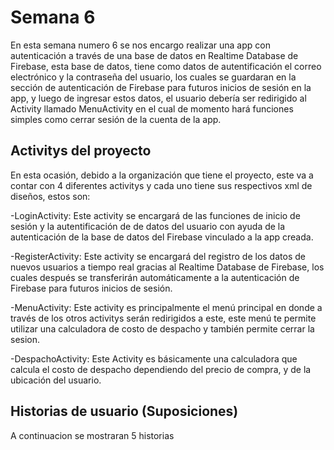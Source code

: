# Semana 6
En esta semana numero 6 se nos encargo realizar una app con autenticación a través de una base de datos en Realtime Database de Firebase, esta base de datos, tiene como datos de autentificación el correo electrónico y la contraseña del usuario, los cuales se guardaran en la sección de autenticación de Firebase para futuros inicios de sesión en la app, y luego de ingresar estos datos, el usuario debería ser redirigido al Activity llamado MenuActivity en el cual de momento hará funciones simples como cerrar sesión de la cuenta de la app.

## Activitys del proyecto
En esta ocasión, debido a la organización que tiene el proyecto, este va a contar con 4 diferentes activitys y cada uno tiene sus respectivos xml de diseños, estos son:

-LoginActivity: Este activity se encargará de las funciones de inicio de sesión y la autentificación de de datos del usuario con ayuda de la autenticación de la base de datos del Firebase vinculado a la app creada.

-RegisterActivity: Este activity se encargará del registro de los datos de nuevos usuarios a tiempo real gracias al Realtime Database de Firebase, los cuales después se transferirán automáticamente a la autenticación de Firebase para futuros inicios de sesión.

-MenuActivity: Este activity es principalmente el menú principal en donde a través de los otros activitys serán redirigidos a este, este menú te permite utilizar una calculadora de costo de despacho y también permite cerrar la sesion. 

-DespachoActivity: Este Activity es básicamente una calculadora que calcula el costo de despacho dependiendo del precio de compra, y de la ubicación del usuario.

## Historias de usuario (Suposiciones)
A continuacion se mostraran 5 historias
